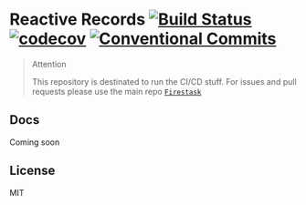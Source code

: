 # Reactive Records [![Build Status](https://travis-ci.org/Reactive/records.svg?branch=master)](https://travis-ci.org/Reactive/records) [![codecov](https://codecov.io/gh/Reactive/records/branch/master/graph/badge.svg)](https://codecov.io/gh/Reactive/records) [![Conventional Commits](https://img.shields.io/badge/commitizen-friendly-brightgreen.svg)](https://conventionalcommits.org)

> Attention
>
> This repository is destinated to run the CI/CD stuff. For issues and pull requests please use the main repo [`Firestask`](https://github.com/stewwan/reactive)

## Docs

Coming soon

## License

MIT
